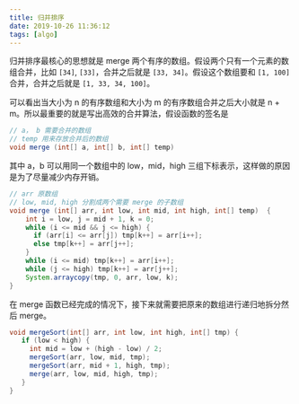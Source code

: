 ```yaml
---
title: 归并排序
date: 2019-10-26 11:36:12
tags: [algo]
---
```


归并排序最核心的思想就是 merge 两个有序的数组。假设两个只有一个元素的数组合并，比如 `[34]`, `[33]`，合并之后就是 `[33, 34]`。假设这个数组要和 `[1, 100]` 合并，合并之后就是 `[1, 33, 34, 100]`。

可以看出当大小为 n 的有序数组和大小为 m 的有序数组合并之后大小就是 n + m。所以最重要的就是写出高效的合并算法，假设函数的签名是 

```java
// a， b 需要合并的数组
// temp 用来存放合并后的数组
void merge (int[] a, int[] b, int[] temp) 
```

其中 a，b 可以用同一个数组中的 low，mid，high 三组下标表示，这样做的原因是为了尽量减少内存开销。

```java
// arr 原数组
// low, mid, high 分割成两个需要 merge 的子数组
void merge (int[] arr, int low, int mid, int high, int[] temp)  {
    int i = low, j = mid + 1, k = 0;
    while (i <= mid && j <= high) {
      if (arr[i] <= arr[j]) tmp[k++] = arr[i++];
      else tmp[k++] = arr[j++];
    }
    while (i <= mid) tmp[k++] = arr[i++];
    while (j <= high) tmp[k++] = arr[j++];
    System.arraycopy(tmp, 0, arr, low, k);
}
```
在 merge 函数已经完成的情况下，接下来就需要把原来的数组进行递归地拆分然后 merge。

```java
void mergeSort(int[] arr, int low, int high, int[] tmp) {
   if (low < high) {
     int mid = low + (high - low) / 2;
     mergeSort(arr, low, mid, tmp);
     mergeSort(arr, mid + 1, high, tmp);
     merge(arr, low, mid, high, tmp);
   }
}
```

